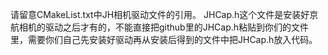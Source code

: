 请留意CMakeList.txt中JH相机驱动文件的引用。
JHCap.h这个文件是安装好京航相机的驱动之后才有的，不能直接把github里的JHCap.h粘贴到你们的文件里，需要你们自己先安装好驱动再从安装后得到的文件中把JHCap.h放入代码。
